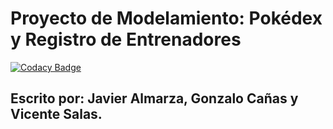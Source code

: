 # Proyecto de Modelamiento: Pokédex y Registro de Entrenadores

[![Codacy Badge](https://api.codacy.com/project/badge/Grade/9df90f6facae4fcbb1732ca5a28696bb)](https://app.codacy.com/gh/JajoScript/BD_Pokemon?utm_source=github.com&utm_medium=referral&utm_content=JajoScript/BD_Pokemon&utm_campaign=Badge_Grade)

## Escrito por: Javier Almarza, Gonzalo Cañas y Vicente Salas.
